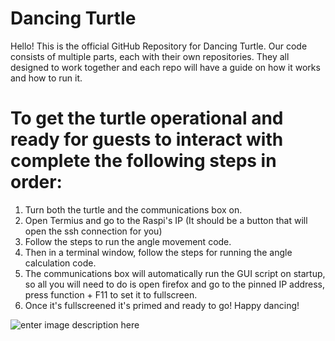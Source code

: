 ﻿# Dancing Turtle

Hello! This is the official GitHub Repository for Dancing Turtle. Our code consists of multiple parts, each with their own repositories. They all designed to work together and each repo will have a guide on how it works and how to run it.

# To get the turtle operational and ready for guests to interact with complete the following steps in order:

1. Turn both the turtle and the communications box on.
2. Open Termius and go to the Raspi's IP (It should be a button that will open the ssh connection for you)
3. Follow the steps to run the angle movement code.
4. Then in a terminal window, follow the steps for running the angle calculation code.
6. The communications box will automatically run the GUI script on startup, so all you will need to do is open firefox and go to the pinned IP address, press function + F11 to set it to fullscreen.
7. Once it's fullscreened it's primed and ready to go! Happy dancing! 

![enter image description here](https://encrypted-tbn0.gstatic.com/images?q=tbn:ANd9GcT3bE569CgtR00xSlfYP9e3m5ITXL1iM5OWhQ&s)
